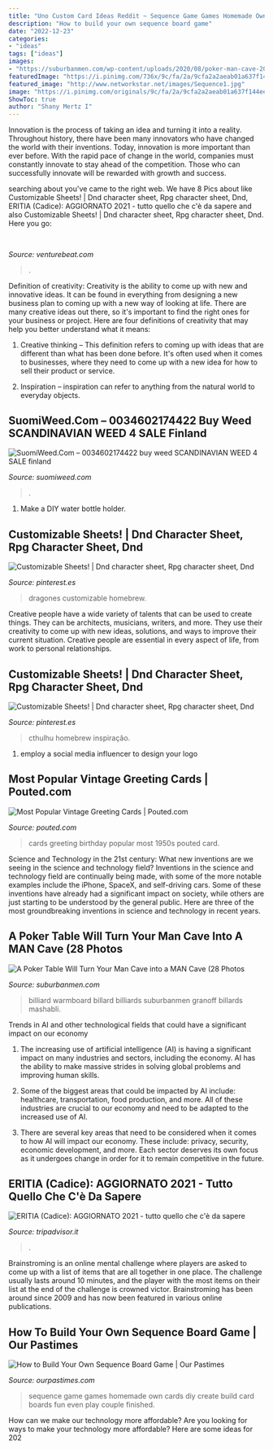 ```yaml
---
title: "Uno Custom Card Ideas Reddit ~ Sequence Game Games Homemade Own Cards Diy Create Build Card Boards Fun Even Play Couple Finished"
description: "How to build your own sequence board game"
date: "2022-12-23"
categories:
- "ideas"
tags: ["ideas"]
images:
- "https://suburbanmen.com/wp-content/uploads/2020/08/poker-man-cave-20200812-1007.jpg"
featuredImage: "https://i.pinimg.com/736x/9c/fa/2a/9cfa2a2aeab01a637f144ee0fd3aec18.jpg"
featured_image: "http://www.networkstar.net/images/Sequence1.jpg"
image: "https://i.pinimg.com/originals/9c/fa/2a/9cfa2a2aeab01a637f144ee0fd3aec18.jpg"
ShowToc: true
author: "Shany Mertz I"
---
```



Innovation is the process of taking an idea and turning it into a reality. Throughout history, there have been many innovators who have changed the world with their inventions. Today, innovation is more important than ever before. With the rapid pace of change in the world, companies must constantly innovate to stay ahead of the competition. Those who can successfully innovate will be rewarded with growth and success.

	

		
searching about  you've came to the right web. We have 8 Pics about  like Customizable Sheets! | Dnd character sheet, Rpg character sheet, Dnd, ERITIA (Cadice): AGGIORNATO 2021 - tutto quello che c&#039;è da sapere and also Customizable Sheets! | Dnd character sheet, Rpg character sheet, Dnd. Here you go:
		
    
## 

<img loading=lazy src="https://venturebeat.com/wp-content/uploads/2019/09/nest-hub-max-assigned-reminder.jpg?w=800" onerror="this.onerror=null;this.src='https://tse2.mm.bing.net/th?id=OIP.GurE41Br0FKPNk4NxgZcWwHaE7&amp;pid=15.1';" alt="">

_Source: venturebeat.com_

>. 

	

Definition of creativity:
Creativity is the ability to come up with new and innovative ideas. It can be found in everything from designing a new business plan to coming up with a new way of looking at life. There are many creative ideas out there, so it's important to find the right ones for your business or project. Here are four definitions of creativity that may help you better understand what it means: 
1. Creative thinking – This definition refers to coming up with ideas that are different than what has been done before. It's often used when it comes to businesses, where they need to come up with a new idea for how to sell their product or service. 

2. Inspiration – inspiration can refer to anything from the natural world to everyday objects.

    
## SuomiWeed.Com – 0034602174422 Buy Weed SCANDINAVIAN WEED 4 SALE Finland

<img loading=lazy src="https://suomiweed.com/wp-content/uploads/2021/02/finaldngreen.png" onerror="this.onerror=null;this.src='https://tse1.mm.bing.net/th?id=OIP.6rbG5aQdaE3jAq_0vMvzgQHaDi&amp;pid=15.1';" alt="SuomiWeed.Com – 0034602174422 buy weed SCANDINAVIAN WEED 4 SALE finland">

_Source: suomiweed.com_

>. 

	

1. Make a DIY water bottle holder.

    
## Customizable Sheets! | Dnd Character Sheet, Rpg Character Sheet, Dnd

<img loading=lazy src="https://i.pinimg.com/736x/9c/fa/2a/9cfa2a2aeab01a637f144ee0fd3aec18.jpg" onerror="this.onerror=null;this.src='https://tse4.mm.bing.net/th?id=OIP.xo3iv01HycF_hnLehXkErAHaKd&amp;pid=15.1';" alt="Customizable Sheets! | Dnd character sheet, Rpg character sheet, Dnd">

_Source: pinterest.es_

>dragones customizable homebrew. 

	

Creative people have a wide variety of talents that can be used to create things. They can be architects, musicians, writers, and more. They use their creativity to come up with new ideas, solutions, and ways to improve their current situation. Creative people are essential in every aspect of life, from work to personal relationships.

    
## Customizable Sheets! | Dnd Character Sheet, Rpg Character Sheet, Dnd

<img loading=lazy src="https://i.pinimg.com/originals/9c/fa/2a/9cfa2a2aeab01a637f144ee0fd3aec18.jpg" onerror="this.onerror=null;this.src='https://tse2.mm.bing.net/th?id=OIP.U9Wu2sZdWELZn8f3mCv9wQHaKd&amp;pid=15.1';" alt="Customizable Sheets! | Dnd character sheet, Rpg character sheet, Dnd">

_Source: pinterest.es_

>cthulhu homebrew inspiração. 

	

1. employ a social media influencer to design your logo 

    
## Most Popular Vintage Greeting Cards | Pouted.com

<img loading=lazy src="https://www.pouted.com/wp-content/uploads/2013/01/il_570xN.376463521_thd0.jpg" onerror="this.onerror=null;this.src='https://tse4.mm.bing.net/th?id=OIP.pRacn1NChfzrIhWBq6oyqAHaJo&amp;pid=15.1';" alt="Most Popular Vintage Greeting Cards | Pouted.com">

_Source: pouted.com_

>cards greeting birthday popular most 1950s pouted card. 

	

Science and Technology in the 21st century: What new inventions are we seeing in the science and technology field?
Inventions in the science and technology field are continually being made, with some of the more notable examples include the iPhone, SpaceX, and self-driving cars. Some of these inventions have already had a significant impact on society, while others are just starting to be understood by the general public. Here are three of the most groundbreaking inventions in science and technology in recent years.

    
## A Poker Table Will Turn Your Man Cave Into A MAN Cave (28 Photos

<img loading=lazy src="https://suburbanmen.com/wp-content/uploads/2020/08/poker-man-cave-20200812-1007.jpg" onerror="this.onerror=null;this.src='https://tse1.mm.bing.net/th?id=OIP.OTOxD0uOecV04SjWAek1bgHaHH&amp;pid=15.1';" alt="A Poker Table Will Turn Your Man Cave into a MAN Cave (28 Photos">

_Source: suburbanmen.com_

>billiard warmboard billard billiards suburbanmen granoff billards mashabli. 

	

Trends in AI and other technological fields that could have a significant impact on our economy
1. The increasing use of artificial intelligence (AI) is having a significant impact on many industries and sectors, including the economy. AI has the ability to make massive strides in solving global problems and improving human skills.
2. Some of the biggest areas that could be impacted by AI include: healthcare, transportation, food production, and more. All of these industries are crucial to our economy and need to be adapted to the increased use of AI.

3. There are several key areas that need to be considered when it comes to how AI will impact our economy. These include: privacy, security, economic development, and more. Each sector deserves its own focus as it undergoes change in order for it to remain competitive in the future.


    
## ERITIA (Cadice): AGGIORNATO 2021 - Tutto Quello Che C&#039;è Da Sapere

<img loading=lazy src="https://media-cdn.tripadvisor.com/media/photo-s/12/65/6d/a5/obra-de-pintura.jpg" onerror="this.onerror=null;this.src='https://tse1.mm.bing.net/th?id=OIP.qJfXrHRDiD5ctGSxANrCFAAAAA&amp;pid=15.1';" alt="ERITIA (Cadice): AGGIORNATO 2021 - tutto quello che c&#039;è da sapere">

_Source: tripadvisor.it_

>. 

	

Brainstroming is an online mental challenge where players are asked to come up with a list of items that are all together in one place. The challenge usually lasts around 10 minutes, and the player with the most items on their list at the end of the challenge is crowned victor. Brainstroming has been around since 2009 and has now been featured in various online publications.

    
## How To Build Your Own Sequence Board Game | Our Pastimes

<img loading=lazy src="http://www.networkstar.net/images/Sequence1.jpg" onerror="this.onerror=null;this.src='https://tse2.mm.bing.net/th?id=OIP.4b-qAk8iVCyFmlqcOSxS-wHaF6&amp;pid=15.1';" alt="How to Build Your Own Sequence Board Game | Our Pastimes">

_Source: ourpastimes.com_

>sequence game games homemade own cards diy create build card boards fun even play couple finished. 

	

How can we make our technology more affordable?
Are you looking for ways to make your technology more affordable? Here are some ideas for 202
